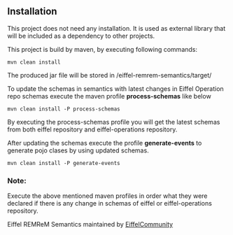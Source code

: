 ## Installation

This project does not need any installation. It is used as external library that will be included as a dependency to other projects.

This project is build by maven, by executing following commands:

`mvn clean install`

The produced jar file will be stored in /eiffel-remrem-semantics/target/

To update the schemas in semantics with latest changes in Eiffel Operation repo schemas execute the maven profile **process-schemas** like below

`mvn clean install -P process-schemas`

By executing the process-schemas profile you will get the latest schemas from both eiffel repository and eiffel-operations repository.

After updating the schemas execute the profile **generate-events** to generate pojo clases by using updated schemas.

`mvn clean install -P generate-events`

### Note:

Execute the above mentioned maven profiles in order what they were declared if there is any change in schemas of eiffel or eiffel-operations repository.

Eiffel REMReM Semantics maintained by [EiffelCommunity](https://github.com/eiffel-community)